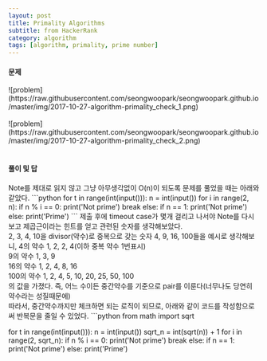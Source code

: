 ```yaml
---
layout: post
title: Primality Algorithms
subtitle: from HackerRank
category: algorithm
tags: [algorithm, primality, prime number]
---
```

<h4>문제</h4>
![problem](https://raw.githubusercontent.com/seongwoopark/seongwoopark.github.io/master/img/2017-10-27-algorithm-primality_check_1.png)<br/><br/>
![problem](https://raw.githubusercontent.com/seongwoopark/seongwoopark.github.io/master/img/2017-10-27-algorithm-primality_check_2.png)<br/><br/>

<h4>풀이 및 답</h4>
Note를 제대로 읽지 않고 그냥 아무생각없이 O(n)이 되도록 문제를 풀었을 때는 아래와 같았다.
```python
for t in range(int(input())):
    n = int(input())
    for i in range(2, n):
        if n % i == 0:
            print('Not prime')
            break
    else:
        if n == 1:
            print('Not prime')
        else:
            print('Prime')
```
제출 후에 timeout case가 몇개 걸리고 나서야 Note를 다시 보고 제곱근이라는 힌트를 얻고 관련된 숫자를 생각해보았다.<br/>
2, 3, 4, 10을 divisor(약수)로 중복으로 갖는 숫자 4, 9, 16, 100들을 예시로 생각해보니,
4의 약수 1, 2, 2, 4(이하 중복 약수 1번표시)<br/>
9의 약수 1, 3, 9<br/>
16의 약수 1, 2, 4, 8, 16<br/>
100의 약수 1, 2, 4, 5, 10, 20, 25, 50, 100<br/>
의 값을 가졌다. 즉, 어느 수이든 중간약수를 기준으로 pair를 이룬다(너무나도 당연히 약수라는 성질때문에)<br/>
따라서, 중간약수까지만 체크하면 되는 로직이 되므로, 아래와 같이 코드를 작성함으로써 반복문을 줄일 수 있었다. 
```python
from math import sqrt

for t in range(int(input())):
    n = int(input())
    sqrt_n = int(sqrt(n)) + 1
    for i in range(2, sqrt_n):
        if n % i == 0:
            print('Not prime')
            break
    else:
        if n == 1:
            print('Not prime')
        else:
            print('Prime')
```